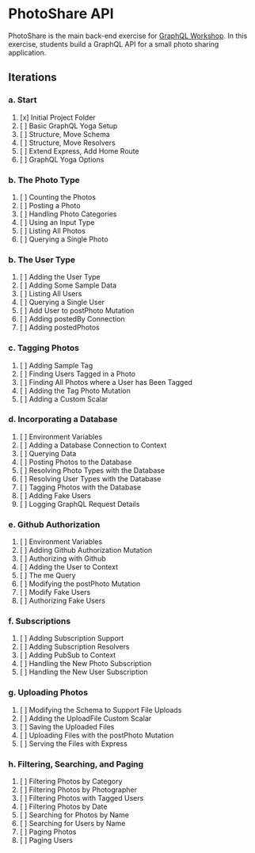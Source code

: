 PhotoShare API
===============
PhotoShare is the main back-end exercise for [GraphQL Workshop](https://www.graphqlworkshop.com). In this exercise, students build a GraphQL API for a small photo sharing application.

Iterations
---------------

### a. Start

1. [x] Initial Project Folder
2. [ ] Basic GraphQL Yoga Setup
3. [ ] Structure, Move Schema
4. [ ] Structure, Move Resolvers
5. [ ] Extend Express, Add Home Route
6. [ ] GraphQL Yoga Options

### b. The Photo Type

1. [ ] Counting the Photos
2. [ ] Posting a Photo
3. [ ] Handling Photo Categories
4. [ ] Using an Input Type
5. [ ] Listing All Photos
6. [ ] Querying a Single Photo

### b. The User Type

1. [ ] Adding the User Type
2. [ ] Adding Some Sample Data
3. [ ] Listing All Users
4. [ ] Querying a Single User
5. [ ] Add User to postPhoto Mutation
6. [ ] Adding postedBy Connection
7. [ ] Adding postedPhotos

### c. Tagging Photos

1. [ ] Adding Sample Tag 
2. [ ] Finding Users Tagged in a Photo
3. [ ] Finding All Photos where a User has Been Tagged
4. [ ] Adding the Tag Photo Mutation
5. [ ] Adding a Custom Scalar

### d. Incorporating a Database

1. [ ] Environment Variables
2. [ ] Adding a Database Connection to Context
3. [ ] Querying Data
4. [ ] Posting Photos to the Database
5. [ ] Resolving Photo Types with the Database
6. [ ] Resolving User Types with the Database
7. [ ] Tagging Photos with the Database
8. [ ] Adding Fake Users
9. [ ] Logging GraphQL Request Details

### e. Github Authorization

1. [ ] Environment Variables
2. [ ] Adding Github Authorization Mutation
3. [ ] Authorizing with Github
4. [ ] Adding the User to Context
5. [ ] The me Query
6. [ ] Modifying the postPhoto Mutation
7. [ ] Modify Fake Users
8. [ ] Authorizing Fake Users

### f. Subscriptions

1. [ ] Adding Subscription Support
2. [ ] Adding Subscription Resolvers
3. [ ] Adding PubSub to Context
4. [ ] Handling the New Photo Subscription
5. [ ] Handling the New User Subscription

### g. Uploading Photos

1. [ ] Modifying the Schema to Support File Uploads
2. [ ] Adding the UploadFile Custom Scalar
3. [ ] Saving the Uploaded Files
4. [ ] Uploading Files with the postPhoto Mutation
5. [ ] Serving the Files with Express

### h. Filtering, Searching, and Paging

1. [ ] Filtering Photos by Category
2. [ ] Filtering Photos by Photographer
3. [ ] Filtering Photos with Tagged Users
4. [ ] Filtering Photos by Date
5. [ ] Searching for Photos by Name
6. [ ] Searching for Users by Name
7. [ ] Paging Photos
8. [ ] Paging Users
